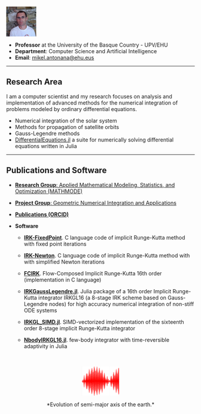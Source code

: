 

<p float="left">
<img src="/images/argazkia.jpg" data-canonical-src="/images/argazkia.jpg" align="middle" width="80" height="80" />
</p>

- **Professor** at the University of the Basque Country - UPV/EHU
- **Department**: Computer Science and Artificial Intelligence
- **Email**: mikel.antonana@ehu.eus 



---

## Research Area



I am a computer scientist and my research  focuses on analysis and implementation of advanced methods for the numerical integration of problems modeled by ordinary differential equations.

- Numerical integration of the solar system
- Methods for propagation of satellite orbits
- Gauss-Legendre methods
- [DifferentialEquations.jl](https://github.com/SciML/DifferentialEquations.jl) a suite for numerically solving differential equations written in Julia



---
##  Publications and Software


- [**Research Group**:  Applied Mathematical Modeling, Statistics, and Optimization (MATHMODE) ](https://www.mathmode.science/)
- [**Project Group**:  Geometric Numerical Integration and Applications ](http://www.gicas.uji.es/)
- [**Publications (ORCID)**](https://orcid.org/0000-0002-7321-8882)
- **Software**

    - [**IRK-FixedPoint**](https://github.com/mikelehu/IRK-FixedPoint). C language code of implicit Runge-Kutta method with fixed point iterations
    - [**IRK-Newton**](https://github.com/mikelehu/IRK-Newton). C language code of implicit Runge-Kutta method with with simplified Newton iterations

    - [**FCIRK**](https://github.com/mikelehu/FCIRK). Flow-Composed Implicit Runge-Kutta 16th order (implementation in C language) 
    - [**IRKGaussLegendre.jl**](https://github.com/SciML/IRKGaussLegendre.jl). Julia package of a 16th order Implicit Runge-Kutta integrator IRKGL16 (a 8-stage IRK scheme based on Gauss-Legendre nodes) for high accuracy numerical integration of non-stiff ODE systems
    - [**IRKGL_SIMD.jl**](https://github.com/mikelehu/IRKGL_SIMD.jl). SIMD-vectorized implementation of the sixteenth order 8-stage implicit Runge-Kutta integrator
    - [**NbodyIRKGL16.jl**](https://github.com/mikelehu/NbodyIRKGL16.jl). few-body integrator with time-reversible adaptivity in Julia


&nbsp;


<p align="center">
<img src="/images/11-Semi-Axis-Earth.png" data-canonical-src="/images/11-Semi-Axis-Earth.png" align="middle" width="100" height="80" />
</p>
<p align="center">
*Evolution of semi-major axis of the earth.*
</p>